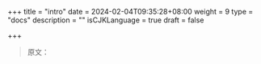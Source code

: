 +++
title = "intro"
date = 2024-02-04T09:35:28+08:00
weight = 9
type = "docs"
description = ""
isCJKLanguage = true
draft = false

+++

> 原文：
